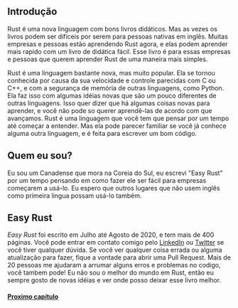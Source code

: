 ## Introdução

Rust é uma nova linguagem com bons livros didáticos. Mas as vezes os livros podem ser difíceis por serem para pessoas nativas em inglês. Muitas empresas e pessoas estão aprendendo Rust agora, e elas podem aprender mais rapido com um livro de didática fácil. Esse livro é para essas empresas e pessoas que querem aprender Rust de uma maneira mais simples.

Rust é uma linguagem bastante nova, mas muito popular. Ela se tornou conhecida por causa da sua velocidade e controle parecidas com C ou C++, e com a segurança de memória de outras linguagens, como Python. Ela faz isso com algumas idéias novas que são um pouco diferentes de outras linguagens. Isso quer dizer que há algumas coisas novas para aprender, e você não pode so querer aprendê-las de acordo com que avançamos. Rust é uma linguagem que você tem que pensar por um tempo até começar a entender. Mas ela pode parecer familiar se você já conhece alguma outra linguagem, e é feita para escrever um bom código.

## Quem eu sou?

Eu sou um Canadense que mora na Coreia do Sul, eu escrevi "Easy Rust" por um tempo pensando em como fazer ele ser fácil para empresas começarem a usá-lo. Eu espero que outros lugares que não usem inglês como primeira lingua possam usá-lo também.

## Easy Rust

_Easy Rust_ foi escrito em Julho até Agosto de 2020, e tem mais de 400 páginas. Você pode entrar em contato comigo pelo [LinkedIn](https://www.linkedin.com/in/davemacleod) ou [Twitter](https://twitter.com/mithridates) se você tiver qualquer dúvida. Se você ver qualquer coisa errada ou alguma atualização para fazer, fique a vontade para abrir uma Pull Request. Mais de 20 pessoas me ajudaram a arrumar alguns erros e problemas no codigo, você tambem pode! Eu não sou o melhor do mundo em Rust, então eu sempre gosto de novas idéias e ver onde posso deixar esse livro melhor.

#### [Proximo capítulo](https://github.com/justjapann/easy_rust_ptbr/blob/main/part1/browser/browser.md)
